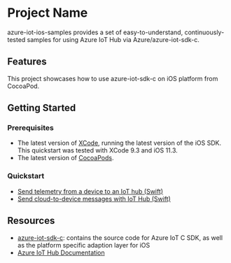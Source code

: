 # Project Name

azure-iot-ios-samples provides a set of easy-to-understand, continuously-tested samples for using Azure IoT Hub via Azure/azure-iot-sdk-c.

## Features

This project showcases how to use azure-iot-sdk-c on iOS platform from CocoaPod.

## Getting Started

### Prerequisites

- The latest version of [XCode](https://developer.apple.com/xcode/), running the latest version of the iOS SDK. This quickstart was tested with XCode 9.3 and iOS 11.3.
- The latest version of [CocoaPods](https://guides.cocoapods.org/using/getting-started.html).

### Quickstart

- [Send telemetry from a device to an IoT hub (Swift)](https://docs.microsoft.com/azure/iot-hub/quickstart-send-telemetry-ios)
- [Send cloud-to-device messages with IoT Hub (Swift)](https://docs.microsoft.com/azure/iot-hub/iot-hub-ios-swift-c2d)

## Resources

- [azure-iot-sdk-c](https://github.com/Azure/azure-iot-sdk-c): contains the source code for Azure IoT C SDK, as well as the platform specific adaption layer for iOS
- [Azure IoT Hub Documentation](https://docs.microsoft.com/azure/iot-hub/)

